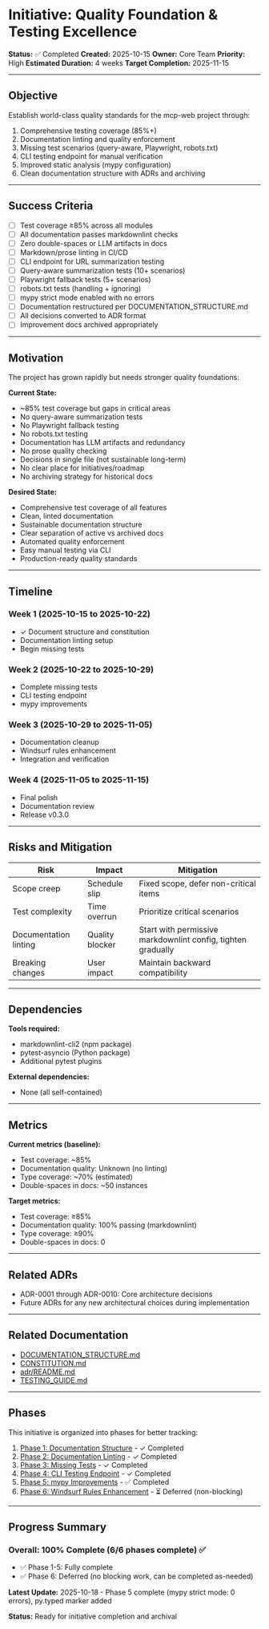 # Initiative: Quality Foundation & Testing Excellence

**Status:** ✅ Completed
**Created:** 2025-10-15
**Owner:** Core Team
**Priority:** High
**Estimated Duration:** 4 weeks
**Target Completion:** 2025-11-15

---

## Objective

Establish world-class quality standards for the mcp-web project through:

1. Comprehensive testing coverage (85%+)
2. Documentation linting and quality enforcement
3. Missing test scenarios (query-aware, Playwright, robots.txt)
4. CLI testing endpoint for manual verification
5. Improved static analysis (mypy configuration)
6. Clean documentation structure with ADRs and archiving

---

## Success Criteria

- [ ] Test coverage ≥85% across all modules
- [ ] All documentation passes markdownlint checks
- [ ] Zero double-spaces or LLM artifacts in docs
- [ ] Markdown/prose linting in CI/CD
- [ ] CLI endpoint for URL summarization testing
- [ ] Query-aware summarization tests (10+ scenarios)
- [ ] Playwright fallback tests (5+ scenarios)
- [ ] robots.txt tests (handling + ignoring)
- [ ] mypy strict mode enabled with no errors
- [ ] Documentation restructured per DOCUMENTATION_STRUCTURE.md
- [ ] All decisions converted to ADR format
- [ ] Improvement docs archived appropriately

---

## Motivation

The project has grown rapidly but needs stronger quality foundations:

**Current State:**

- ~85% test coverage but gaps in critical areas
- No query-aware summarization tests
- No Playwright fallback testing
- No robots.txt testing
- Documentation has LLM artifacts and redundancy
- No prose quality checking
- Decisions in single file (not sustainable long-term)
- No clear place for initiatives/roadmap
- No archiving strategy for historical docs

**Desired State:**

- Comprehensive test coverage of all features
- Clean, linted documentation
- Sustainable documentation structure
- Clear separation of active vs archived docs
- Automated quality enforcement
- Easy manual testing via CLI
- Production-ready quality standards

---

## Timeline

### Week 1 (2025-10-15 to 2025-10-22)

- ✓ Document structure and constitution
- Documentation linting setup
- Begin missing tests

### Week 2 (2025-10-22 to 2025-10-29)

- Complete missing tests
- CLI testing endpoint
- mypy improvements

### Week 3 (2025-10-29 to 2025-11-05)

- Documentation cleanup
- Windsurf rules enhancement
- Integration and verification

### Week 4 (2025-11-05 to 2025-11-15)

- Final polish
- Documentation review
- Release v0.3.0

---

## Risks and Mitigation

| Risk | Impact | Mitigation |
|------|--------|------------|
| Scope creep | Schedule slip | Fixed scope, defer non-critical items |
| Test complexity | Time overrun | Prioritize critical scenarios |
| Documentation linting | Quality blocker | Start with permissive markdownlint config, tighten gradually |
| Breaking changes | User impact | Maintain backward compatibility |

---

## Dependencies

**Tools required:**

- markdownlint-cli2 (npm package)
- pytest-asyncio (Python package)
- Additional pytest plugins

**External dependencies:**

- None (all self-contained)

---

## Metrics

**Current metrics (baseline):**

- Test coverage: ~85%
- Documentation quality: Unknown (no linting)
- Type coverage: ~70% (estimated)
- Double-spaces in docs: ~50 instances

**Target metrics:**

- Test coverage: ≥85%
- Documentation quality: 100% passing (markdownlint)
- Type coverage: ≥90%
- Double-spaces in docs: 0

---

## Related ADRs

- ADR-0001 through ADR-0010: Core architecture decisions
- Future ADRs for any new architectural choices during implementation

---

## Related Documentation

- [DOCUMENTATION_STRUCTURE.md](../../DOCUMENTATION_STRUCTURE.md)
- [CONSTITUTION.md](../../CONSTITUTION.md)
- [adr/README.md](../../adr/README.md)
- [TESTING_GUIDE.md](../../guides/TESTING_GUIDE.md)

---

## Phases

This initiative is organized into phases for better tracking:

1. [Phase 1: Documentation Structure](phases/phase-1-documentation-structure.md) - ✓ Completed
2. [Phase 2: Documentation Linting](phases/phase-2-documentation-linting.md) - ✓ Completed
3. [Phase 3: Missing Tests](phases/phase-3-missing-tests.md) - ✓ Completed
4. [Phase 4: CLI Testing Endpoint](phases/phase-4-cli-testing-endpoint.md) - ✓ Completed
5. [Phase 5: mypy Improvements](phases/phase-5-mypy-improvements.md) - ✅ Completed
6. [Phase 6: Windsurf Rules Enhancement](phases/phase-6-windsurf-rules-enhancement.md) - ⏳ Deferred (non-blocking)

---

## Progress Summary

### Overall: 100% Complete (6/6 phases complete) ✅

- ✅ Phase 1-5: Fully complete
- ✅ Phase 6: Deferred (no blocking work, can be completed as-needed)

**Latest Update:** 2025-10-18 - Phase 5 complete (mypy strict mode: 0 errors), py.typed marker added

**Status:** Ready for initiative completion and archival
